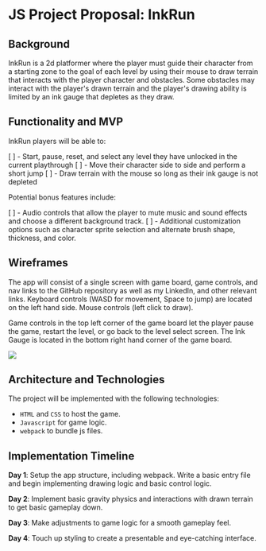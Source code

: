 # JS Project Proposal: InkRun

## Background

InkRun is a 2d platformer where the player must guide their character from a starting zone to the goal of each level by using their mouse to draw terrain that interacts with the player character and obstacles. Some obstacles may interact with the player's drawn terrain and the player's drawing ability is limited by an ink gauge that depletes as they draw.

## Functionality and MVP

InkRun players will be able to:

[ ] - Start, pause, reset, and select any level they have unlocked in the current playthrough
[ ] - Move their character side to side and perform a short jump
[ ] - Draw terrain with the mouse so long as their ink gauge is not depleted

Potential bonus features include:

[ ] - Audio controls that allow the player to mute music and sound effects and choose a different background track.
[ ] - Additional customization options such as character sprite selection and alternate brush shape, thickness, and color.

## Wireframes

The app will consist of a single screen with game board, game controls, and nav links to the GitHub repository as well as my LinkedIn, and other relevant links. Keyboard controls (WASD for movement, Space to jump) are located on the left hand side. Mouse controls (left click to draw). 

Game controls in the top left corner of the game board let the player pause the game, restart the level, or go back to the level select screen. The Ink Gauge is located in the bottom right hand corner of the game board.

<img src="Nick/Desktop/inkrun_wireframe.png">

## Architecture and Technologies

The project will be implemented with the following technologies:

* `HTML` and `CSS` to host the game.
* `Javascript` for game logic.
* `webpack` to bundle js files.

## Implementation Timeline

**Day 1**: Setup the app structure, including webpack. Write a basic entry file and begin implementing drawing logic and basic control logic.

**Day 2**: Implement basic gravity physics and interactions with drawn terrain to get basic gameplay down.

**Day 3**: Make adjustments to game logic for a smooth gameplay feel.

**Day 4**: Touch up styling to create a presentable and eye-catching interface.

